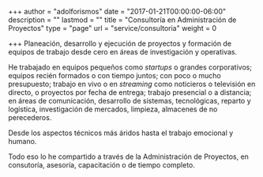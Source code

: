 +++
author = "adolforismos"
date = "2017-01-21T00:00:00-06:00"
description = ""
lastmod = ""
title = "Consultoría en Administración de Proyectos"
type = "page"
url = "service/consultoria"
weight = 0

+++
Planeación, desarrollo y ejecución de proyectos y formación de equipos de trabajo desde cero en áreas de investigación y operativas.

<!--more-->

He trabajado en equipos pequeños como _startups_ o grandes corporativos; equipos recién formados o con tiempo juntos; con poco o mucho presupuesto; trabajo en vivo o en _streaming_ como noticieros o televisión en directo, o proyectos por fecha de entrega; trabajo presencial o a distancia; en áreas de comunicación, desarrollo de sistemas, tecnológicas, reparto y logística, investigación de mercados, limpieza, almacenes de no perecederos.

Desde los aspectos técnicos más áridos hasta el trabajo emocional y humano.

Todo eso lo he compartido a través de la Administración de Proyectos, en consutoría, asesoría, capacitación o de tiempo completo.